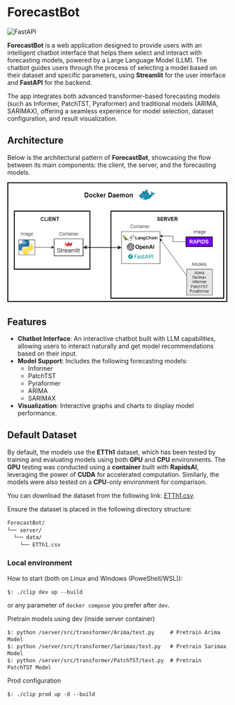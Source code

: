 # ForecastBot
![FastAPI](https://img.shields.io/badge/FastAPI-005571?style=for-the-badge&logo=fastapi)

**ForecastBot** is a web application designed to provide users with an intelligent chatbot interface that helps 
them select and interact with forecasting models, powered by a Large Language Model (LLM). The chatbot guides users 
through the process of selecting a model based on their dataset and specific parameters, using **Streamlit** for the 
user interface and **FastAPI** for the backend.

The app integrates both advanced transformer-based forecasting models (such as Informer, PatchTST, Pyraformer) 
and traditional models (ARIMA, SARIMAX), offering a seamless experience for model selection, dataset configuration, 
and result visualization.

## Architecture

Below is the architectural pattern of **ForecastBot**, showcasing the flow between its main components: the client, the server, and the forecasting models. 

![ForecastBot Architecture](/img/Architecture.png)



## Features
- **Chatbot Interface**: An interactive chatbot built with LLM capabilities, allowing users to interact naturally 
  and get model recommendations based on their input.
- **Model Support**: Includes the following forecasting models:
  - Informer
  - PatchTST
  - Pyraformer
  - ARIMA
  - SARIMAX
- **Visualization**: Interactive graphs and charts to display model performance.

## Default Dataset
By default, the models use the **ETTh1** dataset, which has been tested by training and evaluating models using both **GPU** and **CPU** environments. The **GPU** testing was conducted using a **container** built with **RapidsAI**, leveraging the power of **CUDA** for accelerated computation. Similarly, the models were also tested on a **CPU**-only environment for comparison.

You can download the dataset from the following link:
[ETTh1.csv](https://github.com/zhouhaoyi/ETDataset/blob/main/ETT-small/ETTh1.csv).

Ensure the dataset is placed in the following directory structure:
```bash
ForecastBot/
└── server/
  └── data/
    └── ETTh1.csv
```

### Local environment

How to start (both on Linux and Windows (PoweShell/WSL)):
```console
$: ./clip dev up --build
```
or any parameter of `docker compose` you prefer after `dev`.

Pretrain models using dev (inside server container)
```console
$: python /server/src/transformer/Arima/test.py     # Pretrain Arima Model 
$: python /server/src/transformer/Sarimax/test.py   # Pretrain Sarimax Model  
$: python /server/src/transformer/PatchTST/test.py  # Pretrain PatchTST Model
```


Prod configuration
```console
$: ./clip prod up -d --build
